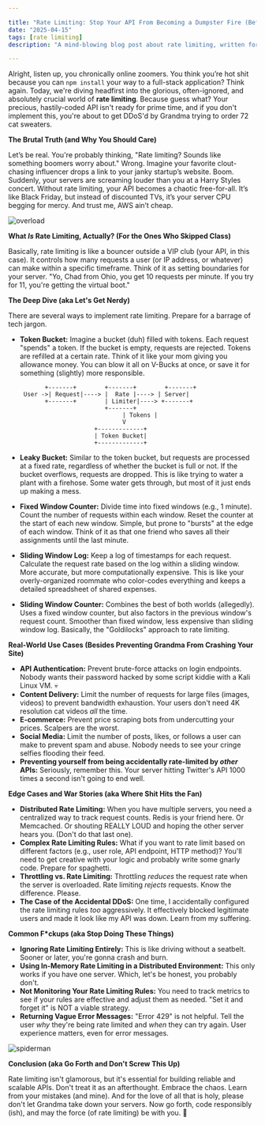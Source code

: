 ```yaml
---

title: "Rate Limiting: Stop Your API From Becoming a Dumpster Fire (Before *You* Become the Dumpster)"
date: "2025-04-15"
tags: [rate limiting]
description: "A mind-blowing blog post about rate limiting, written for chaotic Gen Z engineers who probably learned to code from TikTok."

---
```


Alright, listen up, you chronically online zoomers. You think you’re hot shit because you can `npm install` your way to a full-stack application? Think again. Today, we're diving headfirst into the glorious, often-ignored, and absolutely crucial world of **rate limiting**. Because guess what? Your precious, hastily-coded API isn't ready for prime time, and if you don't implement this, you're about to get DDoS'd by Grandma trying to order 72 cat sweaters.

**The Brutal Truth (and Why You Should Care)**

Let’s be real. You're probably thinking, "Rate limiting? Sounds like something boomers worry about." Wrong. Imagine your favorite clout-chasing influencer drops a link to your janky startup’s website. Boom. Suddenly, your servers are screaming louder than you at a Harry Styles concert. Without rate limiting, your API becomes a chaotic free-for-all. It’s like Black Friday, but instead of discounted TVs, it’s your server CPU begging for mercy. And trust me, AWS ain’t cheap.

![overload](https://i.kym-cdn.com/photos/images/original/001/475/167/e35.jpg)

**What *Is* Rate Limiting, Actually? (For the Ones Who Skipped Class)**

Basically, rate limiting is like a bouncer outside a VIP club (your API, in this case). It controls how many requests a user (or IP address, or whatever) can make within a specific timeframe. Think of it as setting boundaries for your server. "Yo, Chad from Ohio, you get 10 requests per minute. If you try for 11, you're getting the virtual boot."

**The Deep Dive (aka Let's Get Nerdy)**

There are several ways to implement rate limiting. Prepare for a barrage of tech jargon.

*   **Token Bucket:** Imagine a bucket (duh) filled with tokens. Each request "spends" a token. If the bucket is empty, requests are rejected. Tokens are refilled at a certain rate. Think of it like your mom giving you allowance money. You can blow it all on V-Bucks at once, or save it for something (slightly) more responsible.
    ```ascii
           +-------+        +-------+        +-------+
     User ->| Request|----> |  Rate |----> | Server|
           +-------+        | Limiter|----> +-------+
                            +-------+
                                 | Tokens |
                                 V
                         +-------------+
                         | Token Bucket|
                         +-------------+
    ```

*   **Leaky Bucket:** Similar to the token bucket, but requests are processed at a fixed rate, regardless of whether the bucket is full or not. If the bucket overflows, requests are dropped. This is like trying to water a plant with a firehose. Some water gets through, but most of it just ends up making a mess.

*   **Fixed Window Counter:** Divide time into fixed windows (e.g., 1 minute). Count the number of requests within each window. Reset the counter at the start of each new window. Simple, but prone to "bursts" at the edge of each window. Think of it as that one friend who saves all their assignments until the last minute.

*   **Sliding Window Log:** Keep a log of timestamps for each request. Calculate the request rate based on the log within a sliding window. More accurate, but more computationally expensive. This is like your overly-organized roommate who color-codes everything and keeps a detailed spreadsheet of shared expenses.

*   **Sliding Window Counter:** Combines the best of both worlds (allegedly). Uses a fixed window counter, but also factors in the previous window's request count. Smoother than fixed window, less expensive than sliding window log. Basically, the "Goldilocks" approach to rate limiting.

**Real-World Use Cases (Besides Preventing Grandma From Crashing Your Site)**

*   **API Authentication:** Prevent brute-force attacks on login endpoints. Nobody wants their password hacked by some script kiddie with a Kali Linux VM. 💀
*   **Content Delivery:** Limit the number of requests for large files (images, videos) to prevent bandwidth exhaustion. Your users don't need 4K resolution cat videos *all* the time.
*   **E-commerce:** Prevent price scraping bots from undercutting your prices. Scalpers are the worst.
*   **Social Media:** Limit the number of posts, likes, or follows a user can make to prevent spam and abuse. Nobody needs to see your cringe selfies flooding their feed.
*   **Preventing yourself from being accidentally rate-limited by *other* APIs:** Seriously, remember this. Your server hitting Twitter's API 1000 times a second isn't going to end well.

**Edge Cases and War Stories (aka Where Shit Hits the Fan)**

*   **Distributed Rate Limiting:** When you have multiple servers, you need a centralized way to track request counts. Redis is your friend here. Or Memcached. Or shouting REALLY LOUD and hoping the other server hears you. (Don't do that last one).
*   **Complex Rate Limiting Rules:** What if you want to rate limit based on different factors (e.g., user role, API endpoint, HTTP method)? You'll need to get creative with your logic and probably write some gnarly code. Prepare for spaghetti.
*   **Throttling vs. Rate Limiting:** Throttling *reduces* the request rate when the server is overloaded. Rate limiting *rejects* requests. Know the difference. Please.
*   **The Case of the Accidental DDoS:** One time, I accidentally configured the rate limiting rules *too* aggressively. It effectively blocked legitimate users and made it look like my API was down. Learn from my suffering.

**Common F*ckups (aka Stop Doing These Things)**

*   **Ignoring Rate Limiting Entirely:** This is like driving without a seatbelt. Sooner or later, you're gonna crash and burn.
*   **Using In-Memory Rate Limiting in a Distributed Environment:** This only works if you have one server. Which, let's be honest, you probably don't.
*   **Not Monitoring Your Rate Limiting Rules:** You need to track metrics to see if your rules are effective and adjust them as needed. "Set it and forget it" is NOT a viable strategy.
*   **Returning Vague Error Messages:** "Error 429" is not helpful. Tell the user *why* they're being rate limited and *when* they can try again. User experience matters, even for error messages.

![spiderman](https://i.imgflip.com/30rmtd.png)

**Conclusion (aka Go Forth and Don't Screw This Up)**

Rate limiting isn't glamorous, but it's essential for building reliable and scalable APIs. Don't treat it as an afterthought. Embrace the chaos. Learn from your mistakes (and mine). And for the love of all that is holy, please don't let Grandma take down your servers. Now go forth, code responsibly (ish), and may the force (of rate limiting) be with you. 🙏
